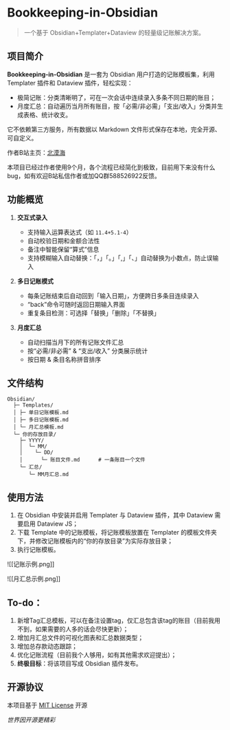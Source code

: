 # Bookkeeping-in-Obsidian
> 一个基于 Obsidian+Templater+Dataview 的轻量级记账解决方案。

## 项目简介
**Bookkeeping-in-Obsidian** 是一套为 Obsidian 用户打造的记账模板集，利用 Templater 插件和 Dataview 插件，轻松实现：
- 极简记账：分类清晰明了，可在一次会话中连续录入多条不同日期的账目；
- 月度汇总：自动遍历当月所有账目，按「必需/非必需」「支出/收入」分类并生成表格、统计收支。

它不依赖第三方服务，所有数据以 Markdown 文件形式保存在本地，完全开源、可自定义。

作者B站主页：[北漠海](https://space.bilibili.com/1065768987) 

本项目已经过作者使用9个月，各个流程已经简化到极致，目前用下来没有什么bug，如有欢迎B站私信作者或加QQ群588526922反馈。
## 功能概览
1. **交互式录入**
   - 支持输入运算表达式（如 `11.4+5.1-4`）
   - 自动校验日期和金额合法性
   - 备注中智能保留“算式”信息
   - 支持模糊输入自动替换：「，」「。」「,」「、」自动替换为小数点，防止误输入

2. **多日记账模式**
   - 每条记账结束后自动回到「输入日期」，方便跨日多条目连续录入
   - “back”命令可随时返回日期输入界面
   - 重复条目检测：可选择「替换」「删除」「不替换」

3. **月度汇总**  
   - 自动扫描当月下的所有记账文件汇总
   - 按“必需/非必需” & “支出/收入” 分类展示统计
   - 按日期 & 条目名称拼音排序
## 文件结构
```text
Obsidian/
  ├─ Templates/
  │	├─ 单日记账模板.md
  │	├─ 多日记账模板.md
  │	└─ 月汇总模板.md
  └─ 你的存放目录/
  	├─ YYYY/
  	│  └─ MM/
  	│    └─ DD/
  	│      └─ 账目文件.md      # 一条账目一个文件
  	└─ 汇总/
  	   └─ MM月汇总.md
```
## 使用方法
1. 在 Obsidian 中安装并启用 Templater 与 Dataview 插件，其中 Dataview 需要启用 Dataview JS；
2. 下载 Template 中的记账模板，将记账模板放置在 Templater 的模板文件夹下，并修改记账模板内的“你的存放目录”为实际存放目录；
3. 执行记账模板。

![[记账示例.png]]

![[月汇总示例.png]]
## To-do：
1. 新增Tag汇总模板，可以在备注设置tag，仅汇总包含该tag的账目（目前我用不到，如果需要的人多的话会尽快更新）；
2. 增加月汇总文件的可视化图表和汇总数据类型；
3. 增加总存款动态跟踪；
4. 优化记账流程（目前我个人够用，如有其他需求欢迎提出）；
5. **终极目标**：将该项目写成 Obsidian 插件发布。
## 开源协议
本项目基于 [MIT License](https://github.com/beimohai/Bookkeeping-in-Obsidian/blob/main/LICENSE) 开源

_世界因开源更精彩_